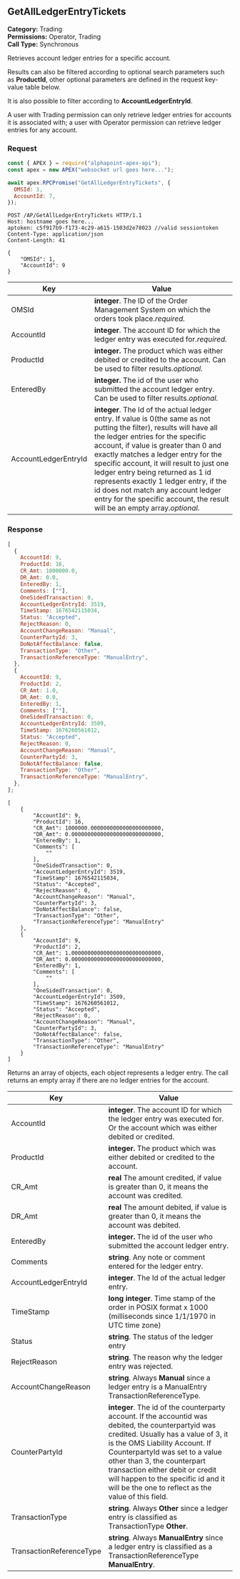 ## GetAllLedgerEntryTickets

**Category:** Trading<br />
**Permissions:** Operator, Trading<br />
**Call Type:** Synchronous

Retrieves account ledger entries for a specific account.

Results can also be filtered according to optional search parameters such as **ProductId**, other optional parameters are defined in the request key-value table below.

It is also possible to filter according to **AccountLedgerEntryId**.

A user with Trading permission can only retrieve ledger entries for accounts it is associated with; a user with Operator permission can retrieve ledger entries for any account.

### Request

```javascript
const { APEX } = require("alphapoint-apex-api");
const apex = new APEX("websocket url goes here...");

await apex.RPCPromise("GetAllLedgerEntryTickets", {
  OMSId: 1,
  AccountId: 7,
});
```

```http
POST /AP/GetAllLedgerEntryTickets HTTP/1.1
Host: hostname goes here...
aptoken: c5f917b9-f173-4c29-a615-1503d2e78023 //valid sessiontoken
Content-Type: application/json
Content-Length: 41

{
    "OMSId": 1,
    "AccountId": 9
}
```

| Key                  | Value                                                                                                                                                                                                                                                                                                                                                                                                                                                                                     |
| -------------------- | ----------------------------------------------------------------------------------------------------------------------------------------------------------------------------------------------------------------------------------------------------------------------------------------------------------------------------------------------------------------------------------------------------------------------------------------------------------------------------------------- |
| OMSId                | **integer**. The ID of the Order Management System on which the orders took place._required._                                                                                                                                                                                                                                                                                                                                                                                             |
| AccountId            | **integer**. The account ID for which the ledger entry was executed for._required._                                                                                                                                                                                                                                                                                                                                                                                                       |
| ProductId            | **integer.** The product which was either debited or credited to the account. Can be used to filter results._optional._                                                                                                                                                                                                                                                                                                                                                                   |
| EnteredBy            | **integer.** The id of the user who submitted the account ledger entry. Can be used to filter results._optional._                                                                                                                                                                                                                                                                                                                                                                         |
| AccountLedgerEntryId | **integer**. The Id of the actual ledger entry. If value is 0(the same as not putting the filter), results will have all the ledger entries for the specific account, if value is greater than 0 and exactly matches a ledger entry for the specific account, it will result to just one ledger entry being returned as 1 id represents exactly 1 ledger entry, if the id does not match any account ledger entry for the specific account, the result will be an empty array._optional._ |

### Response

```javascript
[
  {
    AccountId: 9,
    ProductId: 16,
    CR_Amt: 1000000.0,
    DR_Amt: 0.0,
    EnteredBy: 1,
    Comments: [""],
    OneSidedTransaction: 0,
    AccountLedgerEntryId: 3519,
    TimeStamp: 1676542115034,
    Status: "Accepted",
    RejectReason: 0,
    AccountChangeReason: "Manual",
    CounterPartyId: 3,
    DoNotAffectBalance: false,
    TransactionType: "Other",
    TransactionReferenceType: "ManualEntry",
  },
  {
    AccountId: 9,
    ProductId: 2,
    CR_Amt: 1.0,
    DR_Amt: 0.0,
    EnteredBy: 1,
    Comments: [""],
    OneSidedTransaction: 0,
    AccountLedgerEntryId: 3509,
    TimeStamp: 1676260561012,
    Status: "Accepted",
    RejectReason: 0,
    AccountChangeReason: "Manual",
    CounterPartyId: 3,
    DoNotAffectBalance: false,
    TransactionType: "Other",
    TransactionReferenceType: "ManualEntry",
  },
];
```

```http
[
    {
        "AccountId": 9,
        "ProductId": 16,
        "CR_Amt": 1000000.0000000000000000000000,
        "DR_Amt": 0.0000000000000000000000000000,
        "EnteredBy": 1,
        "Comments": [
            ""
        ],
        "OneSidedTransaction": 0,
        "AccountLedgerEntryId": 3519,
        "TimeStamp": 1676542115034,
        "Status": "Accepted",
        "RejectReason": 0,
        "AccountChangeReason": "Manual",
        "CounterPartyId": 3,
        "DoNotAffectBalance": false,
        "TransactionType": "Other",
        "TransactionReferenceType": "ManualEntry"
    },
    {
        "AccountId": 9,
        "ProductId": 2,
        "CR_Amt": 1.0000000000000000000000000000,
        "DR_Amt": 0.0000000000000000000000000000,
        "EnteredBy": 1,
        "Comments": [
            ""
        ],
        "OneSidedTransaction": 0,
        "AccountLedgerEntryId": 3509,
        "TimeStamp": 1676260561012,
        "Status": "Accepted",
        "RejectReason": 0,
        "AccountChangeReason": "Manual",
        "CounterPartyId": 3,
        "DoNotAffectBalance": false,
        "TransactionType": "Other",
        "TransactionReferenceType": "ManualEntry"
    }
]
```

Returns an array of objects, each object represents a ledger entry. The call returns an empty array if there are no ledger entries for the account.

| Key                      | Value                                                                                                                                                                                                                                                                                                                                                                         |
| ------------------------ | ----------------------------------------------------------------------------------------------------------------------------------------------------------------------------------------------------------------------------------------------------------------------------------------------------------------------------------------------------------------------------- |
| AccountId                | **integer**. The account ID for which the ledger entry was executed for. Or the account which was either debited or credited.                                                                                                                                                                                                                                                 |
| ProductId                | **integer.** The product which was either debited or credited to the account.                                                                                                                                                                                                                                                                                                 |
| CR_Amt                   | **real** The amount credited, if value is greater than 0, it means the account was credited.                                                                                                                                                                                                                                                                                  |
| DR_Amt                   | **real** The amount debited, if value is greater than 0, it means the account was debited.                                                                                                                                                                                                                                                                                    |
| EnteredBy                | **integer.** The id of the user who submitted the account ledger entry.                                                                                                                                                                                                                                                                                                       |
| Comments                 | **string**. Any note or comment entered for the ledger entry.                                                                                                                                                                                                                                                                                                                 |
| AccountLedgerEntryId     | **integer**. The Id of the actual ledger entry.                                                                                                                                                                                                                                                                                                                               |
| TimeStamp                | **long integer**. Time stamp of the order in POSIX format x 1000 (milliseconds since 1/1/1970 in UTC time zone)                                                                                                                                                                                                                                                               |
| Status                   | **string**. The status of the ledger entry                                                                                                                                                                                                                                                                                                                                    |
| RejectReason             | **string**. The reason why the ledger entry was rejected.                                                                                                                                                                                                                                                                                                                     |
| AccountChangeReason      | **string**. Always **Manual** since a ledger entry is a ManualEntry TransactionReferenceType.                                                                                                                                                                                                                                                                                 |
| CounterPartyId           | **integer**. The id of the counterparty account. If the accountid was debited, the counterpartyid was credited. Usually has a value of 3, it is the OMS Liability Account. If CounterpartyId was set to a value other than 3, the counterpart transaction either debit or credit will happen to the specific id and it will be the one to reflect as the value of this field. |
| TransactionType          | **string**. Always **Other** since a ledger entry is classified as TransactionType **Other**.                                                                                                                                                                                                                                                                                 |
| TransactionReferenceType | **string**. Always **ManualEntry** since a ledger entry is classified as a TransactionReferenceType **ManualEntry**.                                                                                                                                                                                                                                                          |
